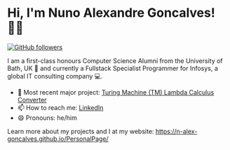 # Hi, I'm Nuno Alexandre Goncalves! 👋🏿

[![GitHub followers](https://img.shields.io/github/followers/n-alex-goncalves?style=social)](https://www.github.com/n-goncalves1)

I am a first-class honours Computer Science Alumni from the University of Bath, UK 🛀 and currently a Fullstack Specialist Programmer for Infosys, a global IT consulting company :computer:.

- 🌱 Most recent major project: [Turing Machine (TM) Lambda Calculus Converter](https://github.com/n-alex-goncalves/Turing-Machine-Lambda-Calculus-Converter)
- 📫 How to reach me: [LinkedIn](https://www.linkedin.com/in/n-alex-goncalves/)
- 😄 Pronouns: he/him

Learn more about my projects and I at my website: https://n-alex-goncalves.github.io/PersonalPage/
